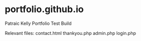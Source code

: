 # portfolio.github.io

Patraic Kelly Portfolio Test Build

Relevant files:
contact.html
thankyou.php
admin.php
login.php
